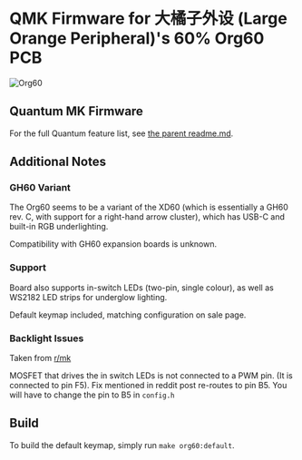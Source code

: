 # QMK Firmware for 大橘子外设 (Large Orange Peripheral)'s 60% Org60 PCB

![Org60](https://i.imgur.com/wTm2Ydih.jpg)

## Quantum MK Firmware
For the full Quantum feature list, see [the parent readme.md](/readme.md).

## Additional Notes

### GH60 Variant
The Org60 seems to be a variant of the XD60 (which is essentially a GH60 rev. C, with support for a right-hand arrow cluster), which has USB-C and built-in RGB underlighting.

Compatibility with GH60 expansion boards is unknown.

### Support
Board also supports in-switch LEDs (two-pin, single colour), as well as WS2182 LED strips for underglow lighting.

Default keymap included, matching configuration on sale page.

### Backlight Issues
Taken from [r/mk](https://www.reddit.com/r/MechanicalKeyboards/comments/6xsd5c/modification_discovered_the_org60_pcb_has_a/)

MOSFET that drives the in switch LEDs is not connected to a PWM pin. (It is connected to pin F5). Fix mentioned in reddit post re-routes to pin B5. You will have to change the pin to B5 in `config.h`

## Build
To build the default keymap, simply run `make org60:default`.